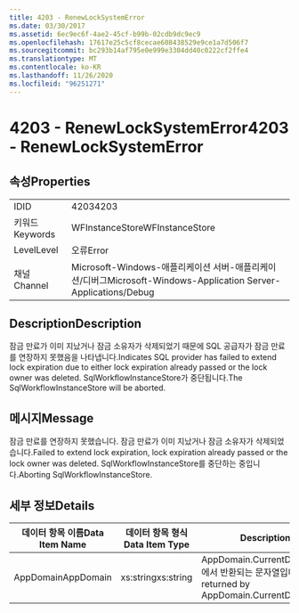 ```yaml
---
title: 4203 - RenewLockSystemError
ms.date: 03/30/2017
ms.assetid: 6ec9ec6f-4ae2-45cf-b99b-02cdb9dc9ec9
ms.openlocfilehash: 17617e25c5cf8cecae608438529e9ce1a7d506f7
ms.sourcegitcommit: bc293b14af795e0e999e3304dd40c0222cf2ffe4
ms.translationtype: MT
ms.contentlocale: ko-KR
ms.lasthandoff: 11/26/2020
ms.locfileid: "96251271"
---
```

# <a name="4203---renewlocksystemerror"></a><span data-ttu-id="f9289-102">4203 - RenewLockSystemError</span><span class="sxs-lookup"><span data-stu-id="f9289-102">4203 - RenewLockSystemError</span></span>

## <a name="properties"></a><span data-ttu-id="f9289-103">속성</span><span class="sxs-lookup"><span data-stu-id="f9289-103">Properties</span></span>  
  
|||  
|-|-|  
|<span data-ttu-id="f9289-104">ID</span><span class="sxs-lookup"><span data-stu-id="f9289-104">ID</span></span>|<span data-ttu-id="f9289-105">4203</span><span class="sxs-lookup"><span data-stu-id="f9289-105">4203</span></span>|  
|<span data-ttu-id="f9289-106">키워드</span><span class="sxs-lookup"><span data-stu-id="f9289-106">Keywords</span></span>|<span data-ttu-id="f9289-107">WFInstanceStore</span><span class="sxs-lookup"><span data-stu-id="f9289-107">WFInstanceStore</span></span>|  
|<span data-ttu-id="f9289-108">Level</span><span class="sxs-lookup"><span data-stu-id="f9289-108">Level</span></span>|<span data-ttu-id="f9289-109">오류</span><span class="sxs-lookup"><span data-stu-id="f9289-109">Error</span></span>|  
|<span data-ttu-id="f9289-110">채널</span><span class="sxs-lookup"><span data-stu-id="f9289-110">Channel</span></span>|<span data-ttu-id="f9289-111">Microsoft-Windows-애플리케이션 서버-애플리케이션/디버그</span><span class="sxs-lookup"><span data-stu-id="f9289-111">Microsoft-Windows-Application Server-Applications/Debug</span></span>|  
  
## <a name="description"></a><span data-ttu-id="f9289-112">Description</span><span class="sxs-lookup"><span data-stu-id="f9289-112">Description</span></span>  

 <span data-ttu-id="f9289-113">잠금 만료가 이미 지났거나 잠금 소유자가 삭제되었기 때문에 SQL 공급자가 잠금 만료를 연장하지 못했음을 나타냅니다.</span><span class="sxs-lookup"><span data-stu-id="f9289-113">Indicates SQL provider has failed to extend lock expiration due to either lock expiration already passed or the lock owner was deleted.</span></span> <span data-ttu-id="f9289-114">SqlWorkflowInstanceStore가 중단됩니다.</span><span class="sxs-lookup"><span data-stu-id="f9289-114">The SqlWorkflowInstanceStore will be aborted.</span></span>  
  
## <a name="message"></a><span data-ttu-id="f9289-115">메시지</span><span class="sxs-lookup"><span data-stu-id="f9289-115">Message</span></span>  

 <span data-ttu-id="f9289-116">잠금 만료를 연장하지 못했습니다. 잠금 만료가 이미 지났거나 잠금 소유자가 삭제되었습니다.</span><span class="sxs-lookup"><span data-stu-id="f9289-116">Failed to extend lock expiration, lock expiration already passed or the lock owner was deleted.</span></span> <span data-ttu-id="f9289-117">SqlWorkflowInstanceStore를 중단하는 중입니다.</span><span class="sxs-lookup"><span data-stu-id="f9289-117">Aborting SqlWorkflowInstanceStore.</span></span>  
  
## <a name="details"></a><span data-ttu-id="f9289-118">세부 정보</span><span class="sxs-lookup"><span data-stu-id="f9289-118">Details</span></span>  
  
|<span data-ttu-id="f9289-119">데이터 항목 이름</span><span class="sxs-lookup"><span data-stu-id="f9289-119">Data Item Name</span></span>|<span data-ttu-id="f9289-120">데이터 항목 형식</span><span class="sxs-lookup"><span data-stu-id="f9289-120">Data Item Type</span></span>|<span data-ttu-id="f9289-121">Description</span><span class="sxs-lookup"><span data-stu-id="f9289-121">Description</span></span>|  
|--------------------|--------------------|-----------------|  
|<span data-ttu-id="f9289-122">AppDomain</span><span class="sxs-lookup"><span data-stu-id="f9289-122">AppDomain</span></span>|<span data-ttu-id="f9289-123">xs:string</span><span class="sxs-lookup"><span data-stu-id="f9289-123">xs:string</span></span>|<span data-ttu-id="f9289-124">AppDomain.CurrentDomain.FriendlyName에서 반환되는 문자열입니다.</span><span class="sxs-lookup"><span data-stu-id="f9289-124">The string returned by AppDomain.CurrentDomain.FriendlyName.</span></span>|
